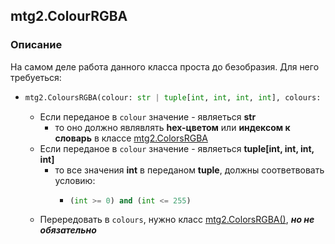 ## mtg2.ColourRGBA
### Описание
На самом деле работа данного класса проста до безобразия. Для него требуеться:
- ```python 
  mtg2.ColoursRGBA(colour: str | tuple[int, int, int, int], colours: Optional[ColorsRGBA]=None)
  ```
    - Если переданое в `colour` значение - являеться **str**
        - то оно должно являвлять **hex-цветом** или **индексом к словарь** в классе [mtg2.ColorsRGBA](https://github.com/romanin-rf/mtg.py/edit/main/tutorials/mtg2/ColoursRGBA.md#mtg2coloursrgba)
    - Если переданое в `colour` значение - являеться **tuple[int, int, int, int]**
        - то все значения **int** в переданом **tuple**, должны соответвовать условию:
            - ```python
              (int >= 0) and (int <= 255)
              ```
    - Перередовать в `colours`, нужно класс [mtg2.ColorsRGBA()](https://github.com/romanin-rf/mtg.py/edit/main/tutorials/mtg2/ColoursRGBA.md#mtg2coloursrgba), ***но не обязательно***
